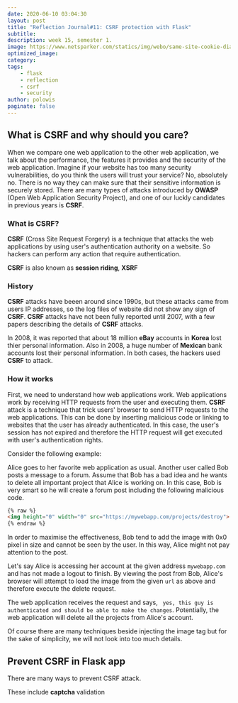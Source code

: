 ```yaml
---
date: 2020-06-10 03:04:30
layout: post
title: "Reflection Journal#11: CSRF protection with Flask"
subtitle:
description: week 15, semester 1.
image: https://www.netsparker.com/statics/img/webo/same-site-cookie-diagram-1.png
optimized_image:
category:
tags:
    - flask
    - reflection
    - csrf
    - security
author: polowis
paginate: false
---
```



## What is CSRF and why should you care?

When we compare one web application to the other web application, we talk about the performance, the features it provides and the security of the web application. Imagine if your website has too many security vulnerabilities, do you think the users will trust your service? No, absolutely no. There is no way they can make sure that their sensitive information is securely stored. There are many types of attacks introduced by **OWASP** (Open Web Application Security Project), and one of our luckly candidates in previous years is **CSRF**.

### What is CSRF?

**CSRF** (Cross Site Request Forgery) is a technique that attacks the web applications by using user's authentication authority on a website. So hackers can perform any action that require authentication. 

**CSRF** is also known as **session riding**, **XSRF**

### History

**CSRF** attacks have beeen around since 1990s, but these attacks came from users IP addresses, so the log files of website did not show any sign of **CSRF**. **CSRF** attacks have not been fully reported until 2007, with a few papers describing the details of **CSRF** attacks. 

In 2008, it was reported that about 18 million **eBay** accounts in **Korea** lost thier personal information. Also in 2008, a huge number of **Mexican** bank accounts lost their personal information. In both cases, the hackers used **CSRF** to attack. 

### How it works

First, we need to understand how web applications work. Web applications work by receiving HTTP requests from the user and executing them. **CSRF** attack is a technique that trick users' browser to send HTTP requests to the web applications. This can be done by inserting malicious code or linking to websites that the user has already authenticated. In this case, the user's session has not expired and therefore the HTTP request will get executed with user's authentication rights.

Consider the following example:

Alice goes to her favorite web application as usual. Another user called Bob posts a message to a forum. Assume that Bob has a bad idea and he wants to delete all important project that Alice is working on. In this case, Bob is very smart so he will create a forum post including the following malicious code. 

```html
{% raw %}
<img height="0" width="0" src="https://mywebapp.com/projects/destroy">
{% endraw %}
```

In order to maximise the effectiveness, Bob tend to add the image with 0x0 pixel in size and cannot be seen by the user. In this way, Alice might not pay attention to the post.

Let's say Alice is accessing her account at the given address ```mywebapp.com``` and has not made a logout to finish. By viewing the post from Bob, Alice's browser will attempt to load the image from the given ```url``` as above and therefore execute the delete request.

The web application receives the request and says, ``` yes, this guy is authenticated and should be able to make the changes```. Potentially, the web application will delete all the projects from Alice's account. 

Of course there are many techniques beside injecting the image tag but for the sake of simplicity, we will not look into too much details. 

## Prevent CSRF in Flask app

There are many ways to prevent CSRF attack. 

These include **captcha** validation